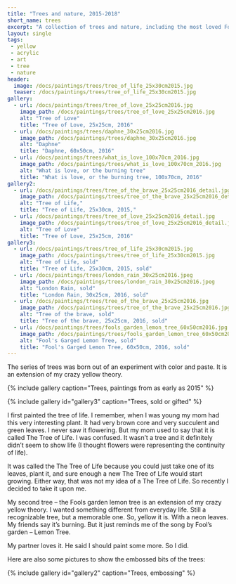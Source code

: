 ```yaml
---
title: "Trees and nature, 2015-2018"
short_name: trees
excerpt: "A collection of trees and nature, including the most loved Fools' garden lemon tree"
layout: single
tags:
 - yellow
 - acrylic
 - art
 - tree
 - nature
header:
  image: /docs/paintings/trees/tree_of_life_25x30cm2015.jpg
  teaser: /docs/paintings/trees/tree_of_life_25x30cm2015.jpg
gallery:
  - url: /docs/paintings/trees/tree_of_love_25x25cm2016.jpg
    image_path: /docs/paintings/trees/tree_of_love_25x25cm2016.jpg
    alt: "Tree of Love"
    title: "Tree of Love, 25x25cm, 2016"    
  - url: /docs/paintings/trees/daphne_30x25cm2016.jpg
    image_path: /docs/paintings/trees/daphne_30x25cm2016.jpg
    alt: "Daphne"
    title: "Daphne, 60x50cm, 2016"
  - url: /docs/paintings/trees/what_is_love_100x70cm_2016.jpg
    image_path: /docs/paintings/trees/what_is_love_100x70cm_2016.jpg
    alt: "What is love, or the burning tree"
    title: "What is love, or the burning tree, 100x70cm, 2016"     
gallery2:
  - url: /docs/paintings/trees/tree_of_the_brave_25x25cm2016_detail.jpg
    image_path: /docs/paintings/trees/tree_of_the_brave_25x25cm2016_detail.jpg
    alt: "Tree of Life,"
    title: "Tree of Life, 25x30cm, 2015,"
  - url: /docs/paintings/trees/tree_of_love_25x25cm2016_detail.jpg
    image_path: /docs/paintings/trees/tree_of_love_25x25cm2016_detail.jpg
    alt: "Tree of Love"
    title: "Tree of Love, 25x25cm, 2016"
gallery3:
  - url: /docs/paintings/trees/tree_of_life_25x30cm2015.jpg
    image_path: /docs/paintings/trees/tree_of_life_25x30cm2015.jpg
    alt: "Tree of Life, sold"
    title: "Tree of Life, 25x30cm, 2015, sold"
  - url: /docs/paintings/trees/london_rain_30x25cm2016.jpeg
    image_path: /docs/paintings/trees/london_rain_30x25cm2016.jpeg
    alt: "London Rain, sold"
    title: "London Rain, 30x25cm, 2016, sold"
  - url: /docs/paintings/trees/tree_of_the_brave_25x25cm2016.jpg
    image_path: /docs/paintings/trees/tree_of_the_brave_25x25cm2016.jpg
    alt: "Tree of the brave, sold"
    title: "Tree of the brave, 25x25cm, 2016, sold"
  - url: /docs/paintings/trees/fools_garden_lemon_tree_60x50cm2016.jpg
    image_path: /docs/paintings/trees/fools_garden_lemon_tree_60x50cm2016.jpg
    alt: "Fool's Garged Lemon Tree, sold"
    title: "Fool's Garged Lemon Tree, 60x50cm, 2016, sold"
---
```


The series of trees was born out of an experiment with color and paste. It is an extension of my crazy yellow theory.

{% include gallery caption="Trees, paintings from as early as 2015" %}

{% include gallery id="gallery3" caption="Trees, sold or gifted" %}

I first painted the tree of life. I remember, when I was young my mom had this very interesting plant. It had very brown core and very succulent and green leaves. I never saw it flowering. But my mom used to say that it is called The Tree of Life. I was confused. It wasn’t a tree and it definitely didn’t seem to show life (I thought flowers were representing the continuity of life).

It was called the The Tree of Life because you could just take one of its leaves, plant it, and sure enough a new The Tree of Life would start growing. Either way, that was not my idea of a The Tree of Life. So recently I decided to take it upon me.

My second tree – the Fools garden lemon tree is an extension of my crazy yellow theory. I wanted something different from everyday life. Still a recognizable tree, but a memorable one. So, yellow it is. With a neon leaves. My friends say it’s burning. But it just reminds me of the song by Fool’s garden – Lemon Tree.

My partner loves it. He said I should paint some more. So I did.

Here are also some pictures to show the embossed bits of the trees:

{% include gallery id="gallery2" caption="Trees, embossing" %}